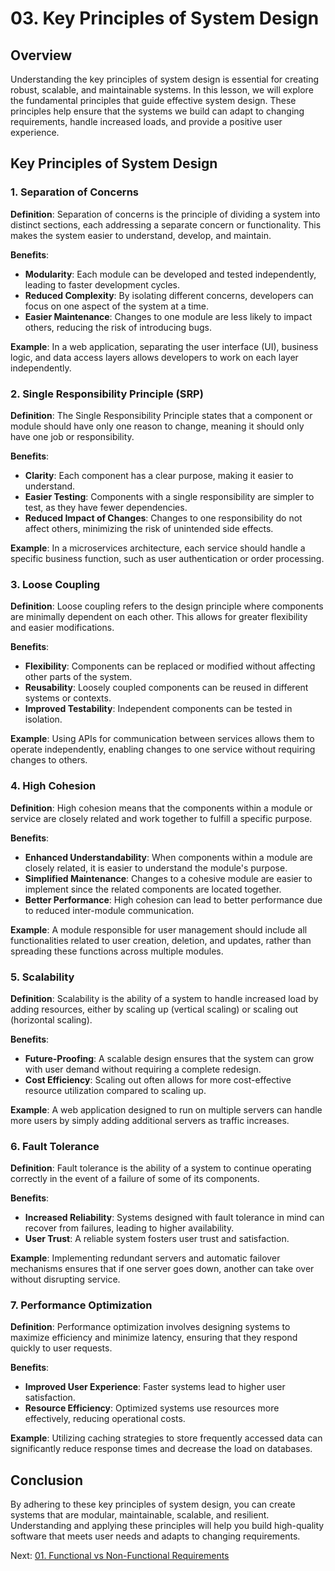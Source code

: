 # 03. Key Principles of System Design

## Overview

Understanding the key principles of system design is essential for creating robust, scalable, and maintainable systems. In this lesson, we will explore the fundamental principles that guide effective system design. These principles help ensure that the systems we build can adapt to changing requirements, handle increased loads, and provide a positive user experience.

## Key Principles of System Design

### 1. Separation of Concerns

**Definition**: Separation of concerns is the principle of dividing a system into distinct sections, each addressing a separate concern or functionality. This makes the system easier to understand, develop, and maintain.

**Benefits**:

- **Modularity**: Each module can be developed and tested independently, leading to faster development cycles.
- **Reduced Complexity**: By isolating different concerns, developers can focus on one aspect of the system at a time.
- **Easier Maintenance**: Changes to one module are less likely to impact others, reducing the risk of introducing bugs.

**Example**: In a web application, separating the user interface (UI), business logic, and data access layers allows developers to work on each layer independently.

### 2. Single Responsibility Principle (SRP)

**Definition**: The Single Responsibility Principle states that a component or module should have only one reason to change, meaning it should only have one job or responsibility.

**Benefits**:

- **Clarity**: Each component has a clear purpose, making it easier to understand.
- **Easier Testing**: Components with a single responsibility are simpler to test, as they have fewer dependencies.
- **Reduced Impact of Changes**: Changes to one responsibility do not affect others, minimizing the risk of unintended side effects.

**Example**: In a microservices architecture, each service should handle a specific business function, such as user authentication or order processing.

### 3. Loose Coupling

**Definition**: Loose coupling refers to the design principle where components are minimally dependent on each other. This allows for greater flexibility and easier modifications.

**Benefits**:

- **Flexibility**: Components can be replaced or modified without affecting other parts of the system.
- **Reusability**: Loosely coupled components can be reused in different systems or contexts.
- **Improved Testability**: Independent components can be tested in isolation.

**Example**: Using APIs for communication between services allows them to operate independently, enabling changes to one service without requiring changes to others.

### 4. High Cohesion

**Definition**: High cohesion means that the components within a module or service are closely related and work together to fulfill a specific purpose.

**Benefits**:

- **Enhanced Understandability**: When components within a module are closely related, it is easier to understand the module's purpose.
- **Simplified Maintenance**: Changes to a cohesive module are easier to implement since the related components are located together.
- **Better Performance**: High cohesion can lead to better performance due to reduced inter-module communication.

**Example**: A module responsible for user management should include all functionalities related to user creation, deletion, and updates, rather than spreading these functions across multiple modules.

### 5. Scalability

**Definition**: Scalability is the ability of a system to handle increased load by adding resources, either by scaling up (vertical scaling) or scaling out (horizontal scaling).

**Benefits**:

- **Future-Proofing**: A scalable design ensures that the system can grow with user demand without requiring a complete redesign.
- **Cost Efficiency**: Scaling out often allows for more cost-effective resource utilization compared to scaling up.

**Example**: A web application designed to run on multiple servers can handle more users by simply adding additional servers as traffic increases.

### 6. Fault Tolerance

**Definition**: Fault tolerance is the ability of a system to continue operating correctly in the event of a failure of some of its components.

**Benefits**:

- **Increased Reliability**: Systems designed with fault tolerance in mind can recover from failures, leading to higher availability.
- **User Trust**: A reliable system fosters user trust and satisfaction.

**Example**: Implementing redundant servers and automatic failover mechanisms ensures that if one server goes down, another can take over without disrupting service.

### 7. Performance Optimization

**Definition**: Performance optimization involves designing systems to maximize efficiency and minimize latency, ensuring that they respond quickly to user requests.

**Benefits**:

- **Improved User Experience**: Faster systems lead to higher user satisfaction.
- **Resource Efficiency**: Optimized systems use resources more effectively, reducing operational costs.

**Example**: Utilizing caching strategies to store frequently accessed data can significantly reduce response times and decrease the load on databases.

## Conclusion

By adhering to these key principles of system design, you can create systems that are modular, maintainable, scalable, and resilient. Understanding and applying these principles will help you build high-quality software that meets user needs and adapts to changing requirements.

Next: [01. Functional vs Non-Functional Requirements](../02-basic-concepts/01-functional-vs-non-functional-requirements.md)
